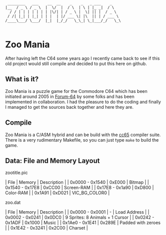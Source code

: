 ```
 ________   ___    __  __    _    _   _ ___    _    
|__  / _ \ / _ \  |  \/  |  / \  | \ | |_ _|  / \   
  / / | | | | | | | |\/| | / _ \ |  \| || |  / _ \  
 / /| |_| | |_| | | |  | |/ ___ \| |\  || | / ___ \ 
/____\___/ \___/  |_|  |_/_/   \_\_| \_|___/_/   \_\
                                                    
```

# Zoo Mania

After having left the C64 some years ago I recently came back to see
if this old project would still compile and decided to put this here
on github.

## What is it?

Zoo Mania is a puzzle game for the Commodore C64 which has been
initiated around 2005 in [Forum-64](http://www.forum-64.de) by some
folks and has been implemented in collaboration. I had the pleasure to
do the coding and finally I managed to get the sources back together
and here they are.

## Compile

Zoo Mania is a C/ASM hybrid and can be build with the
[cc65](http://cc65.org) compiler suite. There is a very rudimentary
Makefile, so you can just type `make` to build the game.



## Data: File and Memory Layout

zootitle.pic

| File            | Memory | Description   |
| 0x0000 - 0x1540 | 0xE000 | Bitmap        |
| 0x1540 - 0x17E8 | 0xCC00 | Screen-RAM    |
| 0x17E8 - 0x1a90 | 0xD800 | Color-RAM     |
| 0x1A91          | 0xD021 | VIC_BG_COLOR0 |


zoo.dat

| File            | Memory | Description                     |
| 0x0000 - 0x0001 | -      | Load Address                    |
| 0x0002 - 0x0241 | 0x0DC0 | 9 Sprites: 8 Animals + 1 Cursor |
| 0x0242 - 0x1ADF | 0x1000 | Music                           |
| 0x1Ae0 - 0x1E41 | 0x289E | Padded with zeroes              |
| 0x1E42 - 0x3241 | 0x2C00 | Charset                         |

